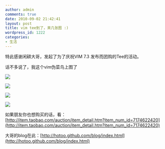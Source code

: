 ```yaml
---
author: admin
comments: true
date: 2010-09-02 21:42:41
layout: post
title: vim tee到了，来几张图 :)
wordpress_id: 1222
categories:
- 生活
---
```


特此感谢闲耕大哥，发起了为了庆祝VIM 7.3 发布而团购的Tee的活动。

话不多说了，我这个vim伪菜鸟上图了

![](http://fc08.deviantart.net/fs71/i/2010/245/b/c/vim7_3_by_freetstar-d2xu6zu.jpg)

![](http://fc07.deviantart.net/fs70/i/2010/245/4/9/vim_by_freetstar-d2xu74t.jpg)

![](http://fc06.deviantart.net/fs70/i/2010/245/f/b/vim_logo_by_freetstar-d2xu79l.jpg)

![](http://fc09.deviantart.net/fs70/i/2010/245/1/9/vim_id_by_freetstar-d2xu7cm.jpg)

如果朋友你也想购买的话，看：[http://item.taobao.com/auction/item_detail.htm?item_num_id=7174622420](http://item.taobao.com/auction/item_detail.htm?item_num_id=7174622420)

大哥的blog在此：[http://hotoo.github.com/blog/index.html](http://hotoo.github.com/blog/index.html)

